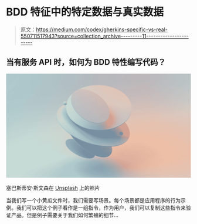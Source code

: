 # BDD 特征中的特定数据与真实数据

> 原文：<https://medium.com/codex/gherkins-specific-vs-real-550711517943?source=collection_archive---------11----------------------->

## 当有服务 API 时，如何为 BDD 特性编写代码？

![](img/ceb2a1c13163309f02164ed2b5835447.png)

塞巴斯蒂安·斯文森在 [Unsplash](https://unsplash.com?utm_source=medium&utm_medium=referral) 上的照片

当我们写一个小黄瓜文件时，我们需要写场景。每个场景都是应用程序的行为示例。我们可以把这个例子看作是一组指令，作为用户，我们可以复制这些指令来验证产品。但是例子需要关于我们如何繁殖的细节…